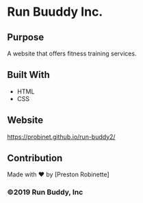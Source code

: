 # Run Buuddy Inc.

## Purpose
A website that offers fitness training services.

## Built With
* HTML
* CSS

## Website
https://probinet.github.io/run-buddy2/

## Contribution
Made with ❤️ by [Preston Robinette]

### ©️2019 Run Buddy, Inc 
